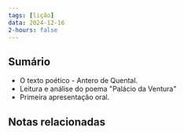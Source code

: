 ```yaml
---
tags: [lição]
data: 2024-12-16
2-hours: false
---
```


## Sumário
- O texto poético - Antero de Quental.
- Leitura e análise do poema "Palácio da Ventura"
- Primeira apresentação oral.
## Notas relacionadas